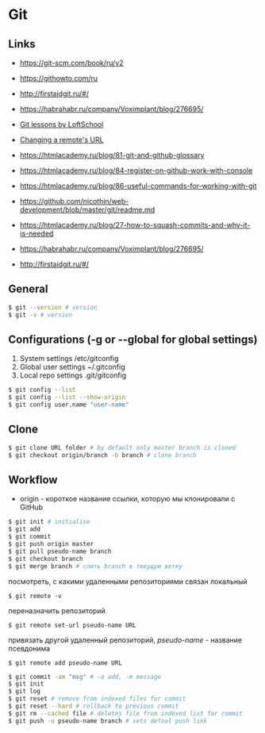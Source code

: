 # Git

## Links
- https://git-scm.com/book/ru/v2
- https://githowto.com/ru
- http://firstaidgit.ru/#/
- https://habrahabr.ru/company/Voximplant/blog/276695/
- [Git lessons by LoftSchool](https://www.youtube.com/playlist?list=PLY4rE9dstrJyTdVJpv7FibSaXB4BHPInb)
- [Changing a remote's URL](https://help.github.com/articles/changing-a-remote-s-url/)

- https://htmlacademy.ru/blog/81-git-and-github-glossary
- https://htmlacademy.ru/blog/84-register-on-github-work-with-console
- https://htmlacademy.ru/blog/86-useful-commands-for-working-with-git
- https://github.com/nicothin/web-development/blob/master/git/readme.md
- https://htmlacademy.ru/blog/27-how-to-squash-commits-and-why-it-is-needed
- https://habrahabr.ru/company/Voximplant/blog/276695/
- http://firstaidgit.ru/#/

## General
```bash
$ git --version # version
$ git -v # version
```

## Configurations (-g or --global for global settings)
1. System settings /etc/gitconfig
2. Global user settings ~/.gitconfig
3. Local repo settings .git/gitconfig
```bash
$ git config --list
$ git config --list --show-origin
$ git config user.name "user-name"
```

## Clone
```bash
$ git clone URL folder # by default only master branch is cloned
$ git checkout origin/branch -b branch # clone branch
```

## Workflow
- origin - короткое название ссылки, которую мы клонировали с GitHub
```bash
$ git init # initialise
$ git add
$ git commit
$ git push origin master
$ git pull pseudo-name branch
$ git checkout branch
$ git merge branch # слить branch в текущую ветку
```
посмотреть, с какими удаленными репозиториями связан локальный
```
$ git remote -v
```
переназначить репозиторий
```
$ git remote set-url pseudo-name URL
```
привязать другой удаленный репозиторий, _pseudo-name_ - название псевдонима
```
$ git remote add pseudo-name URL
```

```bash
$ git commit -am "msg" # -a add, -m message
$ git init
$ git log
$ git reset # remove from indexed files for commit
$ git reset --hard # rollback to previous commit
$ git rm --cached file # deletes file from indexed list for commit
$ git push -u pseudo-name branch # sets defaul push link
```
